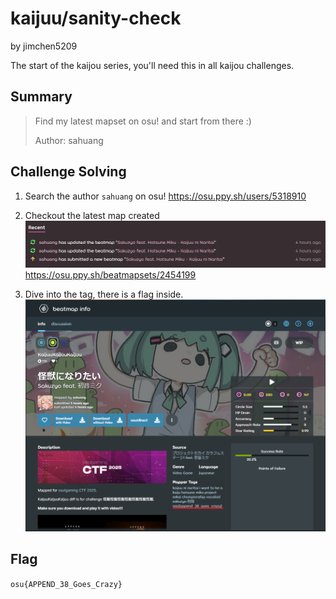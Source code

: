 # kaijuu/sanity-check

by jimchen5209

The start of the kaijou series, you'll need this in all kaijou challenges.

## Summary

> Find my latest mapset on osu! and start from there :)
> 
> Author: sahuang

## Challenge Solving

1. Search the author `sahuang` on osu!
  https://osu.ppy.sh/users/5318910

2. Checkout the latest map created
  ![](images/5CTYjTQdh27wov-5W0xE4Q9jwN9ztOZl_gyxWjdnLoU=.png)
  https://osu.ppy.sh/beatmapsets/2454199

3. Dive into the tag, there is a flag inside.
  ![](images/E1ptwsF2FYa9ary-yjW6CGDit6yMwCAeBcx4Z9jekeU=.png)

## Flag

`osu{APPEND_38_Goes_Crazy}`
